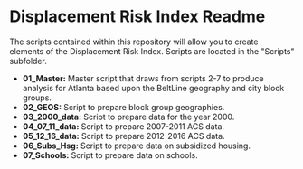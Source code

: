 # Displacement Risk Index Readme

The scripts contained within this repository will allow you to create elements of the Displacement Risk Index. Scripts are located in the "Scripts" subfolder.

- **01_Master:** Master script that draws from scripts 2-7 to produce analysis for Atlanta based upon the BeltLine geography and city block groups.
- **02_GEOS:** Script to prepare block group geographies.
- **03_2000_data:** Script to prepare data for the year 2000.
- **04_07_11_data:** Script to prepare 2007-2011 ACS data.
- **05_12_16_data:** Script to prepare 2012-2016 ACS data.
- **06_Subs_Hsg:** Script to prepare data on subsidized housing.
- **07_Schools:** Script to prepare data on schools.
